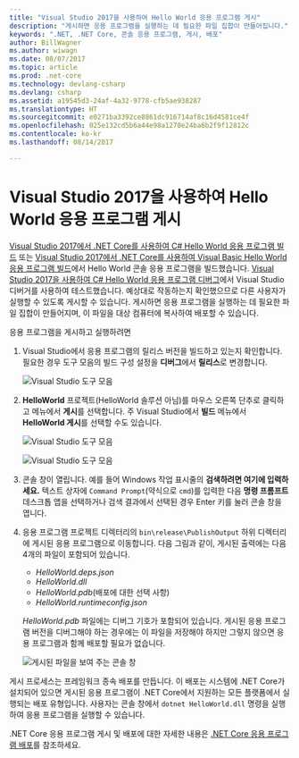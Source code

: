 ```yaml
---
title: "Visual Studio 2017을 사용하여 Hello World 응용 프로그램 게시"
description: "게시하면 응용 프로그램을 실행하는 데 필요한 파일 집합이 만들어집니다."
keywords: ".NET, .NET Core, 콘솔 응용 프로그램, 게시, 배포"
author: BillWagner
ms.author: wiwagn
ms.date: 08/07/2017
ms.topic: article
ms.prod: .net-core
ms.technology: devlang-csharp
ms.devlang: csharp
ms.assetid: a19545d3-24af-4a32-9778-cfb5ae938287
ms.translationtype: HT
ms.sourcegitcommit: e0271ba3392ce8861dc916714af8c16d4581ce4f
ms.openlocfilehash: 025e132cd5b6a44e98a1270e24ba6b2f9f12812c
ms.contentlocale: ko-kr
ms.lasthandoff: 08/14/2017

---
```


# <a name="publish-your-hello-world-application-with-visual-studio-2017"></a>Visual Studio 2017을 사용하여 Hello World 응용 프로그램 게시

[Visual Studio 2017에서 .NET Core를 사용하여 C# Hello World 응용 프로그램 빌드](with-visual-studio.md) 또는 [Visual Studio 2017에서 .NET Core를 사용하여 Visual Basic Hello World 응용 프로그램 빌드](vb-with-visual-studio.md)에서 Hello World 콘솔 응용 프로그램을 빌드했습니다. [Visual Studio 2017을 사용하여 C# Hello World 응용 프로그램 디버그](debugging-with-visual-studio.md)에서 Visual Studio 디버거를 사용하여 테스트했습니다. 예상대로 작동하는지 확인했으므로 다른 사용자가 실행할 수 있도록 게시할 수 있습니다. 게시하면 응용 프로그램을 실행하는 데 필요한 파일 집합이 만들어지며, 이 파일을 대상 컴퓨터에 복사하여 배포할 수 있습니다.

응용 프로그램을 게시하고 실행하려면 

1. Visual Studio에서 응용 프로그램의 릴리스 버전을 빌드하고 있는지 확인합니다. 필요한 경우 도구 모음의 빌드 구성 설정을 **디버그**에서 **릴리스**로 변경합니다.

   ![Visual Studio 도구 모음](media/publishing-with-visual-studio/toolbar.png)

1. **HelloWorld** 프로젝트(HelloWorld 솔루션 아님)를 마우스 오른쪽 단추로 클릭하고 메뉴에서 **게시**를 선택합니다. 주 Visual Studio에서 **빌드** 메뉴에서 **HelloWorld 게시**를 선택할 수도 있습니다.

   ![Visual Studio 도구 모음](media/publishing-with-visual-studio/publish1.png)


   ![Visual Studio 도구 모음](media/publishing-with-visual-studio/publishwindow.png)

1. 콘솔 창이 열립니다. 예를 들어 Windows 작업 표시줄의 **검색하려면 여기에 입력하세요.** 텍스트 상자에 `Command Prompt`(약식으로 `cmd`)를 입력한 다음 **명령 프롬프트** 데스크톱 앱을 선택하거나 검색 결과에서 선택된 경우 Enter 키를 눌러 콘솔 창을 엽니다.

1. 응용 프로그램 프로젝트 디렉터리의 `bin\release\PublishOutput` 하위 디렉터리에 게시된 응용 프로그램으로 이동합니다. 다음 그림과 같이, 게시된 출력에는 다음 4개의 파일이 포함되어 있습니다.

      * *HelloWorld.deps.json*
      * *HelloWorld.dll*
      * *HelloWorld.pdb*(배포에 대한 선택 사항)
      * *HelloWorld.runtimeconfig.json*

   *HelloWorld.pdb* 파일에는 디버그 기호가 포함되어 있습니다. 게시된 응용 프로그램 버전을 디버그해야 하는 경우에는 이 파일을 저장해야 하지만 그렇지 않으면 응용 프로그램과 함께 배포할 필요가 없습니다.

   ![게시된 파일을 보여 주는 콘솔 창](media/publishing-with-visual-studio/publishedfiles.png)

게시 프로세스는 프레임워크 종속 배포를 만듭니다. 이 배포는 시스템에 .NET Core가 설치되어 있으면 게시된 응용 프로그램이 .NET Core에서 지원하는 모든 플랫폼에서 실행되는 배포 유형입니다. 사용자는 콘솔 창에서 `dotnet HelloWorld.dll` 명령을 실행하여 응용 프로그램을 실행할 수 있습니다.

.NET Core 응용 프로그램 게시 및 배포에 대한 자세한 내용은 [.NET Core 응용 프로그램 배포](../../core/deploying/index.md)를 참조하세요.

